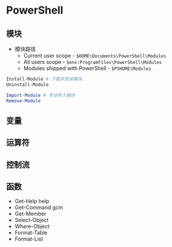 # PowerShell

## 模块

- 模块路径
  - Current user scope - `$HOME\Documents\PowerShell\Modules`
  - All users scope - `$env:ProgramFiles\PowerShell\Modules`
  - Modules shipped with PowerShell - `$PSHOME\Modules`

```ps1
Install-Module # 下载并安装模块
Uninstall-Module

Import-Module # 手动导入模块
Remove-Module
```

## 变量

## 运算符

## 控制流

## 函数

- Get-Help help
- Get-Command gcm
- Get-Member
- Select-Object
- Where-Object
- Format-Table
- Format-List
